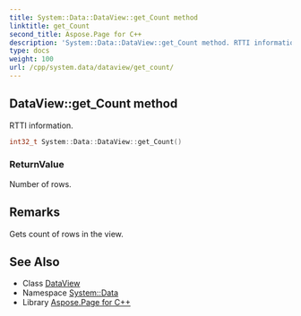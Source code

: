```yaml
---
title: System::Data::DataView::get_Count method
linktitle: get_Count
second_title: Aspose.Page for C++
description: 'System::Data::DataView::get_Count method. RTTI information in C++.'
type: docs
weight: 100
url: /cpp/system.data/dataview/get_count/
---
```

## DataView::get_Count method


RTTI information.

```cpp
int32_t System::Data::DataView::get_Count()
```


### ReturnValue

Number of rows.
## Remarks


Gets count of rows in the view. 
## See Also

* Class [DataView](../)
* Namespace [System::Data](../../)
* Library [Aspose.Page for C++](../../../)

